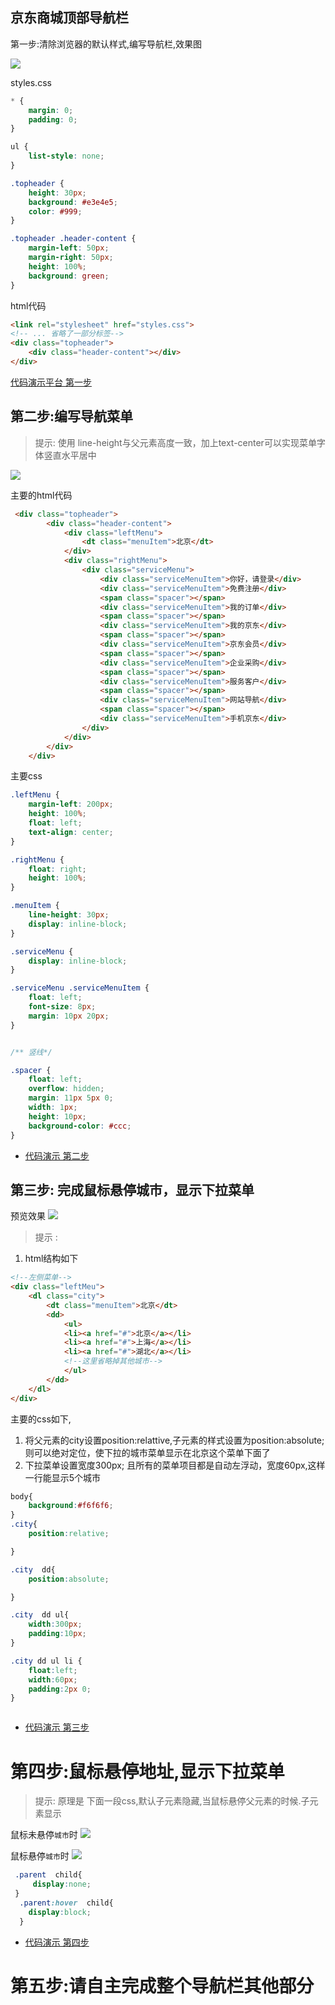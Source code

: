 ## 京东商城顶部导航栏

第一步:清除浏览器的默认样式,编写导航栏,效果图

![](/images/navbar/jingdong-navbar-1.png)

styles.css
```css
* {
    margin: 0;
    padding: 0;
}

ul {
    list-style: none;
}

.topheader {
    height: 30px;
    background: #e3e4e5;
    color: #999;
}

.topheader .header-content {
    margin-left: 50px;
    margin-right: 50px;
    height: 100%;
    background: green;
}

```


html代码
```html
<link rel="stylesheet" href="styles.css">  
<!-- ... 省略了一部分标签-->
<div class="topheader">
    <div class="header-content"></div>
</div>
```
[代码演示平台 第一步](https://plnkr.co/edit/lwtZmFvesLAceIRE6zwF?p=preview)

## 第二步:编写导航菜单
>提示: 使用 line-height与父元素高度一致，加上text-center可以实现菜单字体竖直水平居中

![](/images/navbar/jingdong-navbar-2.png)

主要的html代码
```html
 <div class="topheader">
        <div class="header-content">
            <div class="leftMenu">
                <dt class="menuItem">北京</dt>
            </div>
            <div class="rightMenu">
                <div class="serviceMenu">
                    <div class="serviceMenuItem">你好，请登录</div>
                    <div class="serviceMenuItem">免费注册</div>
                    <span class="spacer"></span>
                    <div class="serviceMenuItem">我的订单</div>
                    <span class="spacer"></span>
                    <div class="serviceMenuItem">我的京东</div>
                    <span class="spacer"></span>
                    <div class="serviceMenuItem">京东会员</div>
                    <span class="spacer"></span>
                    <div class="serviceMenuItem">企业采购</div>
                    <span class="spacer"></span>
                    <div class="serviceMenuItem">服务客户</div>
                    <span class="spacer"></span>
                    <div class="serviceMenuItem">网站导航</div>
                    <span class="spacer"></span>
                    <div class="serviceMenuItem">手机京东</div>
                </div>
            </div>
        </div>
    </div>

```
主要css
```css
.leftMenu {
    margin-left: 200px;
    height: 100%;
    float: left;
    text-align: center;
}

.rightMenu {
    float: right;
    height: 100%;
}

.menuItem {
    line-height: 30px;
    display: inline-block;
}

.serviceMenu {
    display: inline-block;
}

.serviceMenu .serviceMenuItem {
    float: left;
    font-size: 8px;
    margin: 10px 20px;
}


/** 竖线*/

.spacer {
    float: left;
    overflow: hidden;
    margin: 11px 5px 0;
    width: 1px;
    height: 10px;
    background-color: #ccc;
}
```
* [代码演示 第二步](https://plnkr.co/edit/UPwDvoDHFZlbYnqQkA7R?p=preview)

## 第三步: 完成鼠标悬停城市，显示下拉菜单
预览效果
![](/images/navbar/jingdong-navbar-3.png)

> 提示 :
1.  html结构如下
```html
<!--左侧菜单-->
<div class="leftMeu">
    <dl class="city">
        <dt class="menuItem">北京</dt>
        <dd>
            <ul>
            <li><a href="#">北京</a></li>
            <li><a href="#">上海</a></li>
            <li><a href="#">湖北</a></li>
            <!--这里省略掉其他城市-->
            </ul>
        </dd>
    </dl>
</div>

```

主要的css如下,
1. 将父元素的city设置position:relattive,子元素的样式设置为position:absolute;则可以绝对定位，使下拉的城市菜单显示在北京这个菜单下面了
2. 下拉菜单设置宽度300px; 且所有的菜单项目都是自动左浮动，宽度60px,这样一行能显示5个城市
```css
body{
    background:#f6f6f6;
}
.city{
    position:relative;

}

.city  dd{
    position:absolute;

}

.city  dd ul{
    width:300px;
    padding:10px;
}

.city dd ul li {
    float:left;
    width:60px;
    padding:2px 0;
}



```
* [代码演示 第三步](https://plnkr.co/edit/ZyZemhVRJ5tW4T4rBYim?p=preview)


# 第四步:鼠标悬停地址,显示下拉菜单
> 提示:  原理是 下面一段css,默认子元素隐藏,当鼠标悬停父元素的时候.子元素显示

鼠标未悬停`城市`时
![](/images/navbar/jingdong-navbar.4-hide.png)

鼠标悬停`城市`时
![](/images/navbar/jingdong-navbar.4-show.png)

```css
 .parent  child{
     display:none;
 }
  .parent:hover  child{
    display:block;
  }
```



* [代码演示 第四步 ](http://htmlpreview.github.io/?https://github.com/24wings/tutorial/blob/master/css/demos/jingdong-navbar.3.html)



# 第五步:请自主完成整个导航栏其他部分